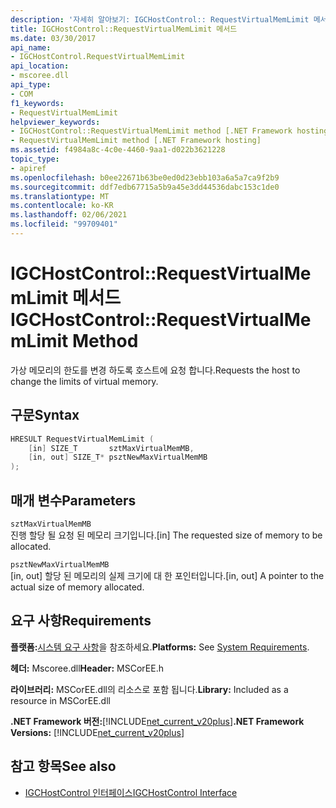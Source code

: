 ```yaml
---
description: '자세히 알아보기: IGCHostControl:: RequestVirtualMemLimit 메서드'
title: IGCHostControl::RequestVirtualMemLimit 메서드
ms.date: 03/30/2017
api_name:
- IGCHostControl.RequestVirtualMemLimit
api_location:
- mscoree.dll
api_type:
- COM
f1_keywords:
- RequestVirtualMemLimit
helpviewer_keywords:
- IGCHostControl::RequestVirtualMemLimit method [.NET Framework hosting]
- RequestVirtualMemLimit method [.NET Framework hosting]
ms.assetid: f4984a8c-4c0e-4460-9aa1-d022b3621228
topic_type:
- apiref
ms.openlocfilehash: b0ee22671b63be0ed0d23ebb103a6a5a7ca9f2b9
ms.sourcegitcommit: ddf7edb67715a5b9a45e3dd44536dabc153c1de0
ms.translationtype: MT
ms.contentlocale: ko-KR
ms.lasthandoff: 02/06/2021
ms.locfileid: "99709401"
---
```

# <a name="igchostcontrolrequestvirtualmemlimit-method"></a><span data-ttu-id="9e811-103">IGCHostControl::RequestVirtualMemLimit 메서드</span><span class="sxs-lookup"><span data-stu-id="9e811-103">IGCHostControl::RequestVirtualMemLimit Method</span></span>

<span data-ttu-id="9e811-104">가상 메모리의 한도를 변경 하도록 호스트에 요청 합니다.</span><span class="sxs-lookup"><span data-stu-id="9e811-104">Requests the host to change the limits of virtual memory.</span></span>  
  
## <a name="syntax"></a><span data-ttu-id="9e811-105">구문</span><span class="sxs-lookup"><span data-stu-id="9e811-105">Syntax</span></span>  
  
```cpp  
HRESULT RequestVirtualMemLimit (  
    [in] SIZE_T       sztMaxVirtualMemMB,  
    [in, out] SIZE_T* psztNewMaxVirtualMemMB  
);  
```  
  
## <a name="parameters"></a><span data-ttu-id="9e811-106">매개 변수</span><span class="sxs-lookup"><span data-stu-id="9e811-106">Parameters</span></span>  

 `sztMaxVirtualMemMB`  
 <span data-ttu-id="9e811-107">진행 할당 될 요청 된 메모리 크기입니다.</span><span class="sxs-lookup"><span data-stu-id="9e811-107">[in] The requested size of memory to be allocated.</span></span>  
  
 `psztNewMaxVirtualMemMB`  
 <span data-ttu-id="9e811-108">[in, out] 할당 된 메모리의 실제 크기에 대 한 포인터입니다.</span><span class="sxs-lookup"><span data-stu-id="9e811-108">[in, out] A pointer to the actual size of memory allocated.</span></span>  
  
## <a name="requirements"></a><span data-ttu-id="9e811-109">요구 사항</span><span class="sxs-lookup"><span data-stu-id="9e811-109">Requirements</span></span>  

 <span data-ttu-id="9e811-110">**플랫폼:**[시스템 요구 사항](../../get-started/system-requirements.md)을 참조하세요.</span><span class="sxs-lookup"><span data-stu-id="9e811-110">**Platforms:** See [System Requirements](../../get-started/system-requirements.md).</span></span>  
  
 <span data-ttu-id="9e811-111">**헤더:** Mscoree.dll</span><span class="sxs-lookup"><span data-stu-id="9e811-111">**Header:** MSCorEE.h</span></span>  
  
 <span data-ttu-id="9e811-112">**라이브러리:** MSCorEE.dll의 리소스로 포함 됩니다.</span><span class="sxs-lookup"><span data-stu-id="9e811-112">**Library:** Included as a resource in MSCorEE.dll</span></span>  
  
 <span data-ttu-id="9e811-113">**.NET Framework 버전:**[!INCLUDE[net_current_v20plus](../../../../includes/net-current-v20plus-md.md)]</span><span class="sxs-lookup"><span data-stu-id="9e811-113">**.NET Framework Versions:** [!INCLUDE[net_current_v20plus](../../../../includes/net-current-v20plus-md.md)]</span></span>  
  
## <a name="see-also"></a><span data-ttu-id="9e811-114">참고 항목</span><span class="sxs-lookup"><span data-stu-id="9e811-114">See also</span></span>

- [<span data-ttu-id="9e811-115">IGCHostControl 인터페이스</span><span class="sxs-lookup"><span data-stu-id="9e811-115">IGCHostControl Interface</span></span>](igchostcontrol-interface.md)

